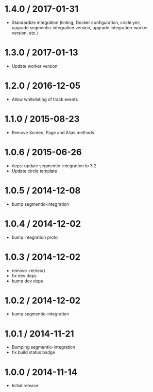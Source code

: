 
1.4.0 / 2017-01-31
==================

  * Standardize integration (linting, Docker configuration, circle.yml, upgrade
segmentio-integration version, upgrade integration-worker version, etc.)


1.3.0 / 2017-01-13
==================

  * Update worker version

1.2.0 / 2016-12-05
==================

  * Allow whitelisting of track events

1.1.0 / 2015-08-23
==================

  * Remove Screen, Page and Alias methods

1.0.6 / 2015-06-26
==================

  * deps: update segmentio-integration to 3.2
  * Update circle template


1.0.5 / 2014-12-08
==================

 * bump segmentio-integration

1.0.4 / 2014-12-02
==================

 * bump integration proto

1.0.3 / 2014-12-02
==================

 * remove .retries()
 * fix dev deps
 * bump dev deps

1.0.2 / 2014-12-02
==================

 * bump segmentio-integration

1.0.1 / 2014-11-21
==================

 * Bumping segmentio-integration
 * fix build status badge

1.0.0 / 2014-11-14
==================

  * Initial release
